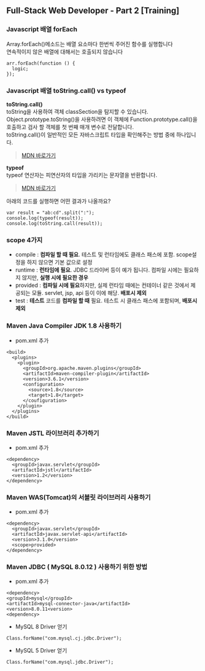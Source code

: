 ## Full-Stack Web Developer - Part 2 [Training]

### Javascript 배열 forEach
Array.forEach()메소드는 배열 요소마다 한번씩 주어진 함수를 실행합니다  
연속적이지 않은 배열에 대해서는 호출되지 않습니다
```
arr.forEach(function () {
  logic;
});
```

### Javascript 배열 toString.call() vs typeof
**toString.call()**  
toString을 사용하여 객체 classSection을 탐지할 수 있습니다.  
Object.prototype.toString()을 사용하려면 이 객체에 Function.prototype.call()을 호출하고 검사 할 객체를 첫 번째 매개 변수로 전달합니다.  
toString.call()이 일반적인 모든 자바스크립트 타입을 확인해주는 방법 중에 하나입니다.  
> [MDN 바로가기](https://developer.mozilla.org/ko/docs/Web/JavaScript/Reference/Global_Objects/Object/toString)  

**typeof**  
typeof 연산자는 피연산자의 타입을 가리키는 문자열을 반환합니다.
> [MDN 바로가기](https://developer.mozilla.org/ko/docs/Web/JavaScript/Reference/Operators/typeof)

아래의 코드를 실행하면 어떤 결과가 나올까요?
```
var result = "ab:cd".split(":");  
console.log(typeof(result));  
console.log(toString.call(result));
```



### scope 4가지
- compile : **컴파일 할 때 필요**. 테스트 및 런타임에도 클래스 패스에 포함. scope설정을 하지 않으면 기본 값으로 설정
- runtime : **런타임에 필요**. JDBC 드라이버 등이 예가 됩니다. 컴파일 시에는 필요하지 않지만, **실행 시에 필요한 경우**
- provided : **컴파일 시에 필요**하지만, 실제 런타임 때에는 컨테이너 같은 것에서 제공되는 모듈. servlet, jsp, api 등이 이에 해당. **배포시 제외**
- test : **테스트** 코드를 **컴파일 할 때** 필요. 테스트 시 클래스 패스에 포함되며, **배포시 제외**

### Maven Java Compiler JDK 1.8 사용하기
- pom.xml 추가
```
<build>
  <plugins>
    <plugin>
      <groupId>org.apache.maven.plugins</groupId>
      <artifactId>maven-compiler-plugin</artifactId>
      <version>3.6.1</version>
      <configuration>
        <source>1.8</source>
        <target>1.8</target>
      </coufiguration>
    </plugin>
  </plugins>
</build>
```

### Maven JSTL 라이브러리 추가하기
- pom.xml 추가
```
<dependency>
  <groupId>javax.servlet</groupId>
  <artifactId>jstl</artifactId>
  <version>1.2</version>
</dependency>
```

### Maven WAS(Tomcat)의 서블릿 라이브러리 사용하기
- pom.xml 추가
```
<dependency>
  <groupId>javax.servlet</groupId>
  <artifactId>javax.servlet-api</artifactId>
  <version>3.1.0</version>
  <scope>provided>
</dependency>
```

### Maven JDBC ( MySQL 8.0.12 ) 사용하기 위한 방법
- pom.xml 추가
```
<dependency>
<groupId>mysql</groupId>
<artifactId>mysql-connector-java</artifactId>
<version>8.0.11<version>
<dependency>
```
- MySQL 8 Driver 얻기
```
Class.forName("com.mysql.cj.jdbc.Driver");
```

- MySQL 5 Driver 얻기
```
Class.forName("com.mysql.jdbc.Driver");
```


